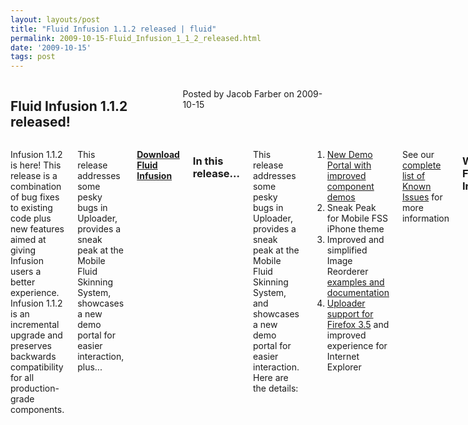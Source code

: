 ```yaml
---
layout: layouts/post
title: "Fluid Infusion 1.1.2 released | fluid"
permalink: 2009-10-15-Fluid_Infusion_1_1_2_released.html
date: '2009-10-15'
tags: post
---
```

<section class="row">
   <div class="medium-6 columns">
      <h2 class="fluid-web-emphasized-text">Fluid Infusion 1.1.2 released!</h2>
      <p class="fluid-web-news-post-meta">
         Posted by Jacob Farber on 2009-10-15
      </p>
   </div>
   <div class="medium-6 columns">
      <p>Infusion 1.1.2 is here! This release is a combination of bug fixes to existing code plus new features aimed
         at giving Infusion users a better experience. Infusion 1.1.2 is an incremental upgrade and preserves backwards
         compatibility for all production-grade components.
      </p>
      <p>This release addresses some pesky bugs in Uploader, provides a sneak peak at the Mobile Fluid Skinning System,
         showcases a new demo portal for easier interaction, plus...
      </p>
      <p><strong> <a href="https://github.com/fluid-project/infusion">Download Fluid Infusion</a> </strong></p>
      <h3>In this release...</h3>
      <p>This release addresses some pesky bugs in Uploader, provides a sneak peak at the Mobile Fluid Skinning System,
         and showcases a new demo portal for easier interaction.  Here are the details:
      </p>
      <ol>
         <li><a href="http://build.fluidproject.org/infusion/demos/">New Demo Portal with improved component demos</a></li>
         <li>Sneak Peak for Mobile FSS iPhone theme</li>
         <li>Improved and simplified Image Reorderer <a href="http://fluidproject.org/products/infusion/infusion-demos/">
            examples </a> <a href="http://wiki.fluidproject.org/display/fluid/Image+Reorderer+Tutorial">and documentation</a>
         </li>
         <li><a href="http://issues.fluidproject.org/browse/FLUID-3196">Uploader support for Firefox 3.5</a> and improved
            experience for Internet Explorer
         </li>
      </ol>
      <p>See our <a href="http://issues.fluidproject.org/secure/IssueNavigator.jspa?requestId=10272&tempMax=1000">complete
         list of Known Issues</a> for more information
      </p>
      <h3>What is Fluid Infusion?</h3>
      <p>Fluid Infusion is an application framework for building usable and accessible user interfaces with JavaScript.
         Built on top of jQuery, Infusion takes a different approach to client-side development. At heart, Infusion is an
         open architecture designed to put you back in control of your application’s user experience. It includes a growing
         collection of UI components—reusable interactions that go deeper than most widgets. Created by a community of developers
         and interaction designers, Infusion components are built from the ground up with accessibility in mind. All of our
         designs can be used with assistive technologies, are fully controllable with the keyboard, and can be transformed
         to suit your users’ personal needs.
      </p>
      <p>Fluid Infusion includes a collection of our UI components, tutorials to help you get started, solid APIs to help
       you
         dive in, and the community to lend a hand.
      </p>
   </div>
</section>
